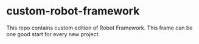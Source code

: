 # custom-robot-framework
This repo contains custom edition of Robot Framework. This frame can be one good start for every new project.
